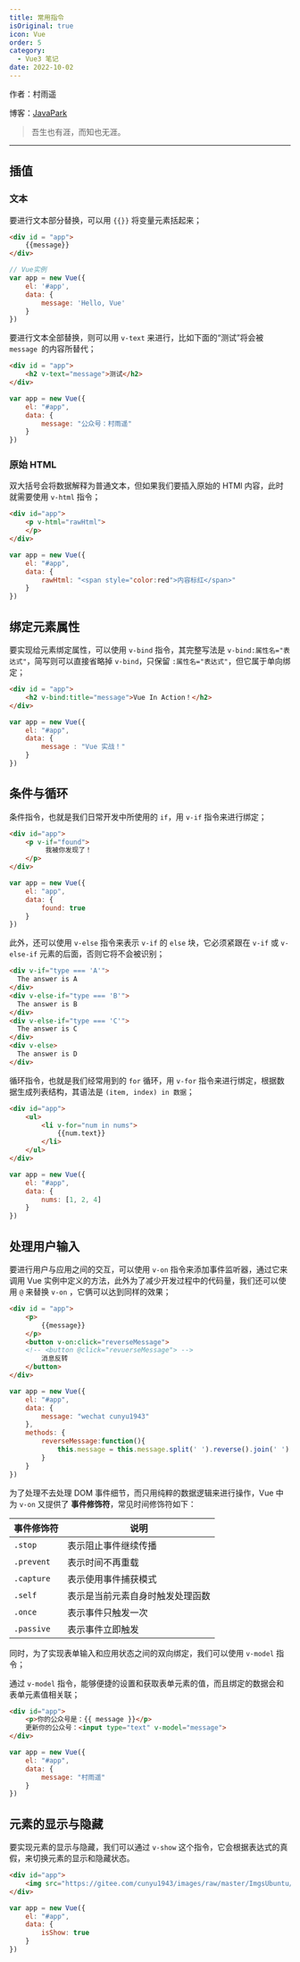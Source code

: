 ```yaml
---
title: 常用指令
isOriginal: true
icon: Vue
order: 5
category:
  - Vue3 笔记
date: 2022-10-02
---
```

作者：村雨遥

博客：[JavaPark](https://cunyu1943.github.io/JavaPark)

>   吾生也有涯，而知也无涯。

---


##  插值

###  文本

要进行文本部分替换，可以用 `{{}}` 将变量元素括起来；

```html
<div id = "app">
    {{message}}
</div>
```

```js
// Vue实例
var app = new Vue({
    el: '#app',
    data: {
        message: 'Hello, Vue'
    }
})
```
要进行文本全部替换，则可以用 `v-text` 来进行，比如下面的“测试”将会被 `message `的内容所替代；

```html
<div id = "app">
	<h2 v-text="message">测试</h2>
</div>
```

```js
var app = new Vue({
    el: "#app",
    data: {
        message: "公众号：村雨遥"
    }
})
```

###  原始 HTML

双大括号会将数据解释为普通文本，但如果我们要插入原始的 HTMl 内容，此时就需要使用 `v-html` 指令；

```html
<div id="app">
    <p v-html="rawHtml">
    </p>
</div>
```

```js
var app = new Vue({
    el: "#app",
    data: {
        rawHtml: "<span style="color:red">内容标红</span>"
    }
})
```



## 绑定元素属性

要实现给元素绑定属性，可以使用 `v-bind` 指令，其完整写法是 `v-bind:属性名="表达式"`，简写则可以直接省略掉 `v-bind`，只保留 `:属性名="表达式"`，但它属于单向绑定；

```html
<div id = "app">
    <h2 v-bind:title="message">Vue In Action！</h2>
</div>
```

```js
var app = new Vue({
    el: "#app",
    data: {
        message : "Vue 实战！"
    }
})
```

##  条件与循环

条件指令，也就是我们日常开发中所使用的 `if`，用 `v-if` 指令来进行绑定；

```html
<div id="app">
    <p v-if="found">
         我被你发现了！
    </p>
</div>
```

```js
var app = new Vue({
    el: "app",
    data: {
        found: true
    }
})
```

此外，还可以使用 `v-else` 指令来表示 `v-if` 的 `else` 块，它必须紧跟在 `v-if` 或 `v-else-if` 元素的后面，否则它将不会被识别；

```html
<div v-if="type === 'A'">
  The answer is A
</div>
<div v-else-if="type === 'B'">
  The answer is B
</div>
<div v-else-if="type === 'C'">
  The answer is C
</div>
<div v-else>
  The answer is D
</div>
```



循环指令，也就是我们经常用到的 `for` 循环，用 `v-for` 指令来进行绑定，根据数据生成列表结构，其语法是 `(item, index) in 数据`；

```html
<div id="app">
    <ul>
        <li v-for="num in nums">
        	{{num.text}}
        </li>
    </ul>
</div>
```

```js
var app = new Vue({
    el: "#app",
    data: {
        nums: [1, 2, 4]
    }
})
```

##  处理用户输入

要进行用户与应用之间的交互，可以使用 `v-on` 指令来添加事件监听器，通过它来调用 Vue 实例中定义的方法，此外为了减少开发过程中的代码量，我们还可以使用 `@` 来替换 `v-on` ，它俩可以达到同样的效果；

```html
<div id = "app">
    <p>
        {{message}}
    </p>
    <button v-on:click="reverseMessage">
    <!-- <button @click="revuerseMessage"> -->
        消息反转
    </button>
</div>
```

```js
var app = new Vue({
    el: "#app",
    data: {
        message: "wechat cunyu1943"
    },
    methods: {
        reverseMessage:function(){
            this.message = this.message.split(' ').reverse().join(' ')
        }
    }
})
```

为了处理不去处理 DOM 事件细节，而只用纯粹的数据逻辑来进行操作，Vue 中为 `v-on` 又提供了 **事件修饰符**，常见时间修饰符如下：

| 事件修饰符 | 说明                             |
| ---------- | -------------------------------- |
| `.stop`    | 表示阻止事件继续传播             |
| `.prevent` | 表示时间不再重载                 |
| `.capture` | 表示使用事件捕获模式             |
| `.self`    | 表示是当前元素自身时触发处理函数 |
| `.once`    | 表示事件只触发一次               |
| `.passive` | 表示事件立即触发                 |

同时，为了实现表单输入和应用状态之间的双向绑定，我们可以使用 `v-model` 指令；

通过 `v-model` 指令，能够便捷的设置和获取表单元素的值，而且绑定的数据会和表单元素值相关联；

```html
<div id="app">
    <p>你的公众号是：{{ message }}</p>
    更新你的公众号：<input type="text" v-model="message">
</div>
```

```js
var app = new Vue({
    el: "#app",
    data: {
        message: "村雨遥"
    }
})
```

## 元素的显示与隐藏

要实现元素的显示与隐藏，我们可以通过 `v-show` 这个指令，它会根据表达式的真假，来切换元素的显示和隐藏状态。

```html
<div id="app">
    <img src="https://gitee.com/cunyu1943/images/raw/master/ImgsUbuntu/20200510234310.png" v-show="isShow">
</div>
```

```js
var app = new Vue({
    el: "#app",
    data: {
        isShow: true
    }
})
```